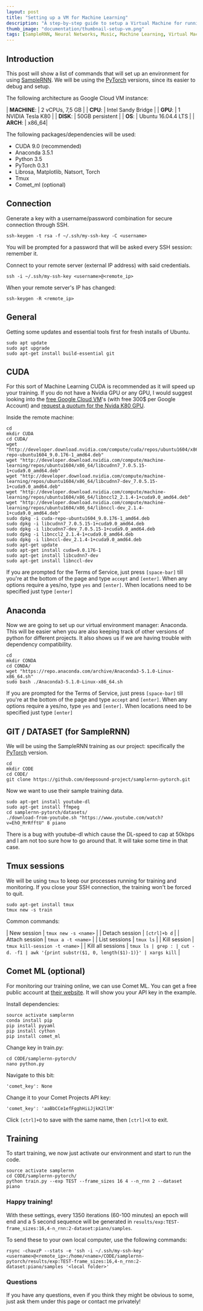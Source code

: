 ```yaml
---
layout: post
title: "Setting up a VM for Machine Learning"
description: "A step-by-step guide to setup a Virtual Machine for running Machine Learning SampleRNN with CUDA support."
thumb_image: "documentation/thumbnail-setup-vm.png"
tags: [SampleRNN, Neural Networks, Music, Machine Learning, Virtual Machine, CUDA]
---
```

## Introduction

This post will show a list of commands that will set up an environment for using [SampleRNN][0]. We will be using the [PyTorch][1] versions, since its easier to debug and setup.

The following architecture as Google Cloud VM instance:

| **MACHINE**: | 2 vCPUs, 7,5 GB |
| **CPU**: | Intel Sandy Bridge |
| **GPU**: | 1 NVIDIA Tesla K80 |
| **DISK**: | 50GB persistent |
| **OS**: | Ubuntu 16.04.4 LTS |
| **ARCH**: | x86_64|

The following packages/dependencies will be used:
- CUDA 9.0 (recommended)
- Anaconda 3.5.1
- Python 3.5
- PyTorch 0.3.1
- Librosa, Matplotlib, Natsort, Torch
- Tmux
- Comet_ml (optional)

## Connection

Generate a key with a username/password combination for secure connection through SSH.
~~~~~~~~
ssh-keygen -t rsa -f ~/.ssh/my-ssh-key -C <username>
~~~~~~~~
You will be prompted for a password that will be asked every SSH session: remember it.

Connect to your remote server (external IP address) with said credentials.
~~~~~~~~
ssh -i ~/.ssh/my-ssh-key <username>@<remote_ip>
~~~~~~~~

When your remote server's IP has changed:
~~~~~~~~
ssh-keygen -R <remote_ip>
~~~~~~~~


## General

Getting some updates and essential tools first for fresh installs of Ubuntu.

~~~~~~~~
sudo apt update
sudo apt upgrade
sudo apt-get install build-essential git
~~~~~~~~

## CUDA

For this sort of Machine Learning CUDA is recommended as it will speed up your training. If you do not have a Nvidia GPU or any GPU, I would suggest looking into the [free Google Cloud VM][2]'s (with free 300$ per Google Account) and [request a quotum for the Nvida K80 GPU][3].

Inside the remote machine:
~~~~~~~~
cd
mkdir CUDA
cd CUDA/
wget "http://developer.download.nvidia.com/compute/cuda/repos/ubuntu1604/x86_64/cuda-repo-ubuntu1604_9.0.176-1_amd64.deb"
wget "http://developer.download.nvidia.com/compute/machine-learning/repos/ubuntu1604/x86_64/libcudnn7_7.0.5.15-1+cuda9.0_amd64.deb"
wget "http://developer.download.nvidia.com/compute/machine-learning/repos/ubuntu1604/x86_64/libcudnn7-dev_7.0.5.15-1+cuda9.0_amd64.deb"
wget "http://developer.download.nvidia.com/compute/machine-learning/repos/ubuntu1604/x86_64/libnccl2_2.1.4-1+cuda9.0_amd64.deb"
wget "http://developer.download.nvidia.com/compute/machine-learning/repos/ubuntu1604/x86_64/libnccl-dev_2.1.4-1+cuda9.0_amd64.deb"
sudo dpkg -i cuda-repo-ubuntu1604_9.0.176-1_amd64.deb
sudo dpkg -i libcudnn7_7.0.5.15-1+cuda9.0_amd64.deb
sudo dpkg -i libcudnn7-dev_7.0.5.15-1+cuda9.0_amd64.deb
sudo dpkg -i libnccl2_2.1.4-1+cuda9.0_amd64.deb
sudo dpkg -i libnccl-dev_2.1.4-1+cuda9.0_amd64.deb
sudo apt-get update
sudo apt-get install cuda=9.0.176-1
sudo apt-get install libcudnn7-dev
sudo apt-get install libnccl-dev
~~~~~~~~
If you are prompted for the Terms of Service, just press `[space-bar]` till you're at the bottom of the page and type `accept` and `[enter]`. When any options require a yes/no, type `yes` and `[enter]`. When locations need to be specified just type `[enter]`

## Anaconda

Now we are going to set up our virtual environment manager: Anaconda. This will be easier when you are also keeping track of other versions of python for different projects. It also shows us if we are having trouble with dependency compatibility.
~~~~~~~~
cd
mkdir CONDA
cd CONDA/
wget "https://repo.anaconda.com/archive/Anaconda3-5.1.0-Linux-x86_64.sh"
sudo bash ./Anaconda3-5.1.0-Linux-x86_64.sh
~~~~~~~~
If you are prompted for the Terms of Service, just press `[space-bar]` till you're at the bottom of the page and type `accept` and `[enter]`. When any options require a yes/no, type `yes` and `[enter]`. When locations need to be specified just type `[enter]`

## GIT / DATASET (for SampleRNN)

We will be using the SampleRNN training as our project: specifically the [PyTorch][1] version.
~~~~~~~~
cd
mkdir CODE
cd CODE/
git clone https://github.com/deepsound-project/samplernn-pytorch.git
~~~~~~~~

Now we want to use their sample training data.

~~~~~~~~
sudo apt-get install youtube-dl
sudo apt-get install ffmpeg
cd samplernn-pytorch/datasets/
./download-from-youtube.sh "https://www.youtube.com/watch?v=EhO_MrRfftU" 8 piano
~~~~~~~~
There is a bug with youtube-dl which cause the DL-speed to cap at 50kbps and I am not too sure how to go around that. It will take some time in that case.

## Tmux sessions

We will be using `tmux` to keep our processes running for training and monitoring. If you close your SSH connection, the training won't be forced to quit.
~~~~~~~~
sudo apt-get install tmux
tmux new -s train
~~~~~~~~

Common commands:

| New session | `tmux new -s <name>` |
| Detach session | `[ctrl]+b d` |
| Attach session | `tmux a -t <name>` |
| List sessions | `tmux ls` |
| Kill session | `tmux kill-session -t <name>` |
| Kill all sessions | `tmux ls | grep : | cut -d. -f1 | awk '{print substr($1, 0, length($1)-1)}' | xargs kill` |

## Comet ML (optional)

For monitoring our training online, we can use Comet ML. You can get a free public account at [their website][4]. It will show you your API key in the example.

Install dependencies:
~~~~~~~~
source activate samplernn
conda install pip
pip install pyyaml
pip install cython
pip install comet_ml
~~~~~~~~

Change key in train.py:
~~~~~~~~
cd CODE/samplernn-pytorch/
nano python.py
~~~~~~~~
Navigate to this bit:
~~~~~~~~
'comet_key': None
~~~~~~~~
Change it to your Comet Projects API key:
~~~~~~~~
'comet_key': 'aaBbCCe1efFgghHiiJjkK2llM'
~~~~~~~~
Click `[ctrl]+O` to save with the same name, then `[ctrl]+X` to exit.

## Training

To start training, we now just activate our environment and start to run the code.

~~~~~~~~
source activate samplernn
cd CODE/samplernn-pytorch/
python train.py --exp TEST --frame_sizes 16 4 --n_rnn 2 --dataset piano
~~~~~~~~

### Happy training! ###

With these settings, every 1350 iterations (60-100 minutes) an epoch will end and a 5 second sequence will be generated in `results/exp:TEST-frame_sizes:16,4-n_rnn:2-dataset:piano/samples`.

To send these to your own local computer, use the following commands:

`rsync -chavzP --stats -e 'ssh -i ~/.ssh/my-ssh-key' <username>@<remote_ip>:/home/<name>/CODE/samplernn-pytorch/results/exp:TEST-frame_sizes:16,4-n_rnn:2-dataset:piano/samples '<local folder>'`

### Questions ###

If you have any questions, even if you think they might be obvious to some, just ask them under this page or contact me privately!

[0]: https://github.com/soroushmehr/sampleRNN_ICLR2017 "SampleRNN"
[1]: https://github.com/deepsound-project/samplernn-pytorch "SampleRNN PyTorch"
[2]: https://cloud.google.com/compute/?hl=nl "Google Cloud's Compute Engine"
[3]: https://stackoverflow.com/questions/45227064/how-to-request-gpu-quota-increase-in-google-cloud#answer-49737435 "How to increase GPU Quota"
[4]: https://www.comet.ml "Comet ML"